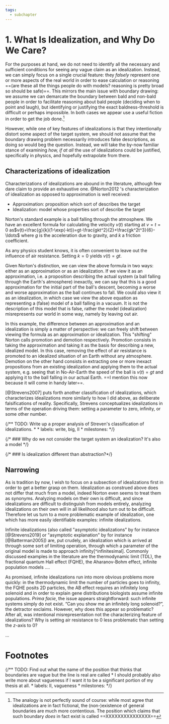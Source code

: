 ```yaml
---
tags:
  - subchapter
---
```

# 1. What Is Idealization, and Why Do We Care?

For the purposes at hand, we do not need to identify all the necessary and sufficient conditions for seeing any vague claim as an idealization. Instead, we can simply focus on a single crucial feature: they _falsely_ represent one or more aspects of the real world in order to ease calculation or reasoning ==(are these all the things people do with models? reasoning is pretty broad so should be safe)==. This mirrors the main issue with boundary drawing: we assume we can demarcate the boundary between bald and non-bald people in order to facilitate reasoning about bald people (deciding when to point and laugh), but identifying or justifying the exact baldness-threshold is difficult or perhaps impossible. In both cases we appear use a useful fiction in order to get the job done.[^1]

However, while one of key features of idealizations is that they intentionally distort some aspect of the target system, we should not assume that the boundary drawing problem necessarily introduces false descriptions, as doing so would beg the question. Instead, we will take the by-now familiar stance of examining _how, if at all_ the use of idealizations could be justified, specifically in physics, and hopefully extrapolate from there.

## Characterizations of idealization

Characterizations of idealizations are abound in the literature, although few dare claim to provide an exhaustive one. @Norton2012 's characterization of idealization as opposed to approximation is well received:

- Approximation: proposition which sort of describes the target
- Idealization: model whose properties sort of describe the target

Norton's standard example is a ball falling through the atmosphere. We have an excellent formula for calculating the velocity $v(t)$ starting at $v=t=0$ as$v(t)=\frac{g}{k}(1-\exp(-kt))=gt-\frac{gkt^2}{2}+\frac{gk^2t^3}{6}-\ldots$
where $g$ is the acceleration due to gravity, and $k$ a friction coefficient.

As any physics student knows, it is often convenient to leave out the influence of air resistance. Setting $k=0$ yields $v(t)=gt$.

Given Norton's distinction, we can view the above formula in two ways: either as an approximation or as an idealization. If we view it as an approximation, i.e. a proposition describing the actual system (a ball falling through the Earth's atmosphere) inexactly, we can say that this is a good approximation for the initial part of the ball's descent, becoming a worse and worse approximation as the ball continues to fall. We could also view it as an idealization, in which case we view the above equation as representing a (false) model of a ball falling in a vacuum. It is not the description of this model that is false, rather the model (idealization) misrepresents our world in some way, namely by leaving out air.

In this example, the difference between an approximation and an idealization is simply a matter of perspective: we can freely shift between viewing the formula as an approximation or idealization. This "shifting" Norton calls promotion and demotion respectively. Promotion consists in taking the approximation and taking it as the basis for describing a new, idealized model. In this case, removing the effect of air resistance is promoted to an idealized situation of an Earth without any atmosphere.  Demotion on the other hand consists in extracting one or more inexact propositions from an existing idealization and applying them to the actual system, e.g. seeing that in No-Air-Earth the speed of the ball is $v(t)=gt$ and applying it to the ball falling in our actual Earth. ==I mention this now because it will come in handy later==.

[@Strevens2007] puts forth another classification of idealizations, which characterizes idealizations more similarly to how I did above, as deliberate falsifications of reality. Specifically, Strevens conceptualizes idealizations in terms of the operation driving them: setting a parameter to zero, infinity, or some other number.


{/** TODO:  Write up a proper analysis of Streven's classification of idealizations.
    * 
    * labels: write, big, II
    * milestones: 
    */}
 


{/* ### Why do we not consider the target system an idealization? It's also a model */}



{/* ### Is idealization different than abstraction?*/}


## Narrowing

As is tradition by now, I wish to focus on a subsection of idealizations first in order to get a better grasp on them. Idealization as construed above does not differ that much from a model, indeed Norton even seems to treat them as synonyms. Analyzing models on their own is difficult, and since idealizations are difficult to distinguish from models entirely, analyzing idealizations on their own will in all likelihood also turn out to be difficult. Therefore let us turn to a more problematic example of idealization, one which has more easily identifiable examples: infinite idealizations.

Infinite idealizations (also called "asymptotic idealizations" by for instance [@Strevens2019] or "asymptotic explanation" by for instance [@Batterman2005]) are, put crudely, an idealization which is arrived at through some sort of limiting operation, through which a parameter of the original model is made to approach infinity[^infinitesimal]. Commonly discussed examples in the literature are the thermodynamic limit (TDL), the fractional quantum Hall effect (FQHE), the Aharanov-Bohm effect, infinite population models ….

As promised, infinite idealizations run into more obvious problems more quickly: in the thermodynamic limit the number of particles goes to infinity, the FQHE posits 2D particles, the AB effect requires an infinitely long solenoid and in order to explain gene distributions biologists assume infinite populations. _Prima facie_, the issue appears straightforward: such infinite systems simply do not exist. “Can you show me an infinitely long solenoid?”, the detractor exclaims. However, why does this appear so problematic? After all, was intentional misrepresentation not the characterizing feature of idealizations? Why is setting air resistance to $0$ less problematic than setting the $z$-axis to $0$?

…



# Footnotes
[^well-behaved]: Again, Norton actually does not consider ill-behaved idealizations to be idealizations at all, but for now we shall simply pretend he does in order to compare his stance.

{/** TODO: Find out what the name of the position that thinks that boundaries are vague but the line is real are called 
    * I should probably also write more about vagueness if I want it to be a significant portion of my thesis at all. 
    * labels: II, vagueness
    * milestones: 
    */} 

[^1]: The analogy is not perfectly sound of course: while most agree that idealizations are in fact fictional, the (non-)existence of general boundaries are much more contentious. The position which claims that such boundary *does* in fact exist is called ==XXXXXXXXXXXXXXX==